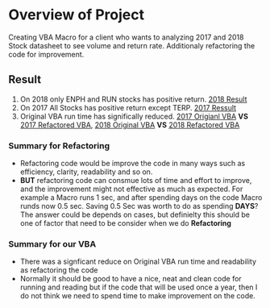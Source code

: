 # Overview of Project
Creating VBA Macro for a client who wants to analyzing 2017 and 2018 Stock datasheet to see volume and return rate. Additionaly refactoring the code for improvement.

## Result
1. On 2018 only ENPH and RUN stocks has positive return. [2018 Result](https://github.com/jamesmoonusa/Challenge_2/blob/main/VBA_Challenge_2018.PNG)
2. On 2017 All Stocks has positive return except TERP. [2017 Ressult](https://github.com/jamesmoonusa/Challenge_2/blob/main/VBA_Challenge_2017.PNG)
3. Original VBA run time has significally reduced. [2017 Origianl VBA](https://github.com/jamesmoonusa/Challenge_2/blob/main/VBA_2017_Original.PNG) **VS** [2017 Refactored VBA](https://github.com/jamesmoonusa/Challenge_2/blob/main/VBA_Challenge_2017.PNG), [2018 Original VBA](https://github.com/jamesmoonusa/Challenge_2/blob/main/VBA_2018_Original.PNG) **VS** [2018 Refactored VBA](https://github.com/jamesmoonusa/Challenge_2/blob/main/VBA_Challenge_2018.PNG)
### Summary for Refactoring
- Refactoring code would be improve the code in many ways such as efficiency, clarity, readability and so on. 
- **BUT** refactoring code can consmue lots of time and effort to improve, and the improvement might not effective as much as expected. For example a Macro runs 1 sec, and after spending days on the code Macro runds now 0.5 sec. Saving 0.5 Sec was worth to do as spending **DAYS**? The answer could be depends on cases, but definielty this should be one of factor that need to be consider when we do **Refactoring**

### Summary for our VBA
- There was a signficant reduce on Original VBA run time and readability as refactoring the code 
- Normally it should be good to have a nice, neat and clean code for running and reading but if the code that will be used once a year, then I do not think we need to spend time to make improvement on the code. 
  
